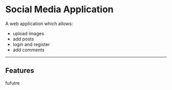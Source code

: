 # Social Media Application

A web application which allows:

- upload images
- add posts
- login and register
- add comments

---

## Features

fufutre
